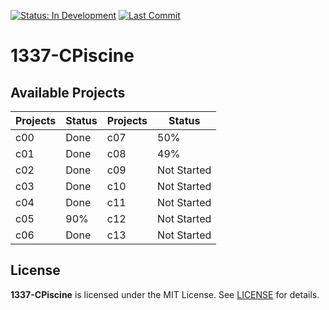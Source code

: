 [![Status: In Development](https://img.shields.io/badge/Status-In%20Development-blue)]()
[![Last Commit](https://img.shields.io/github/last-commit/droubarka/1337-CPiscine)]()

# 1337-CPiscine

## Available Projects

| Projects | Status | Projects | Status |
| --- | --- | --- | --- |
| c00 | Done | c07 | 50% |
| c01 | Done | c08 | 49% |
| c02 | Done | c09 | Not Started |
| c03 | Done | c10 | Not Started |
| c04 | Done | c11 | Not Started |
| c05 | 90% | c12 | Not Started |
| c06 | Done | c13 | Not Started |

## License
**1337-CPiscine** is licensed under the MIT License. See [LICENSE](LICENSE) for details.

